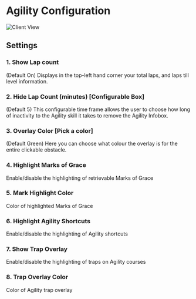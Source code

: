 # Agility Configuration

![Client View](https://user-images.githubusercontent.com/40111569/55203968-6521b780-519b-11e9-8708-81f96f18f4e1.gif)

## Settings

### 1. Show Lap count

(Default On) Displays in the top-left hand corner your total laps, and laps till level information.

### 2. Hide Lap Count (minutes) [Configurable Box]

(Default 5) This configurable time frame allows the user to choose how long of inactivity to the Agility skill it takes to remove the Agility Infobox.

### 3. Overlay Color [Pick a color]

(Default Green) Here you can choose what colour the overlay is for the entire clickable obstacle.

### 4. Highlight Marks of Grace 

Enable/disable the highlighting of retrievable Marks of Grace

### 5. Mark Highlight Color

Color of highlighted Marks of Grace

### 6. Highlight Agility Shortcuts

Enable/disable the highlighting of Agility shortcuts

### 7. Show Trap Overlay

Enable/disable the highlighting of traps on Agility courses

### 8. Trap Overlay Color 

Color of Agility trap overlay


